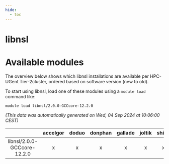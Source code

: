 ```yaml
---
hide:
  - toc
---
```


libnsl
======

# Available modules


The overview below shows which libnsl installations are available per HPC-UGent Tier-2cluster, ordered based on software version (new to old).

To start using libnsl, load one of these modules using a `module load` command like:

```shell
module load libnsl/2.0.0-GCCcore-12.2.0
```

*(This data was automatically generated on Wed, 04 Sep 2024 at 10:06:00 CEST)*  

| |accelgor|doduo|donphan|gallade|joltik|shinx|skitty|
| :---: | :---: | :---: | :---: | :---: | :---: | :---: | :---: |
|libnsl/2.0.0-GCCcore-12.2.0|x|x|x|x|x|x|x|
